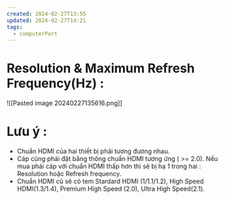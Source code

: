 ```yaml
---
created: 2024-02-27T13:55
updated: 2024-02-27T14:21
tags:
  - computerPort
---
```

# Resolution & Maximum Refresh Frequency(Hz) :
![[Pasted image 20240227135616.png]]

# Lưu ý :
- Chuẩn HDMI của hai thiết bị phải tương đương nhau.
- Cáp cũng phải đặt bằng thông chuẩn HDMI tương ứng ( >= 2.0). Nếu mua phải cáp với chuẩn HDMI thấp hơn thì sẽ bị hạ 1 trong hai :  Resolution hoặc Refresh frequency.
- Chuẩn HDMI cũ sẽ có tem Stardard HDMI (1/1.1/1.2), High Speed HDMI(1.3/1.4),  Premium HIgh Speed (2.0), Ultra High Speed(2.1).